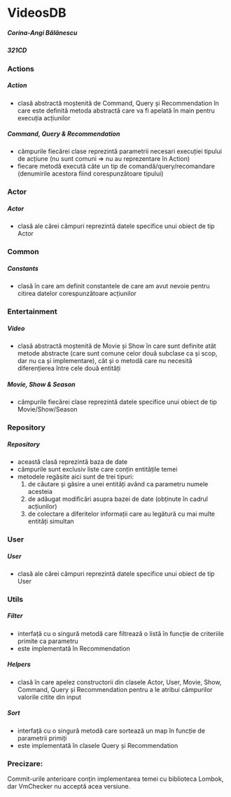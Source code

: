 # VideosDB
##### Corina-Angi Bălănescu
##### 321CD

### Actions
##### Action
- clasă abstractă moștenită de Command, Query și Recommendation în care este
definită metoda abstractă care va fi apelată în main pentru execuția acțiunilor
##### Command, Query & Recommendation
- câmpurile fiecărei clase reprezintă parametrii necesari execuției tipului de 
acțiune (nu sunt comuni => nu au reprezentare în Action)
- fiecare metodă execută câte un tip de comandă/query/recomandare (denumirile 
acestora fiind corespunzătoare tipului)

### Actor
##### Actor
- clasă ale cărei câmpuri reprezintă datele specifice unui obiect de tip Actor

### Common
##### Constants
- clasă în care am definit constantele de care am avut nevoie pentru citirea
datelor corespunzătoare acțiunilor

### Entertainment
##### Video
- clasă abstractă moștenită de Movie și Show în care sunt definite atât metode 
abstracte (care sunt comune celor două subclase ca și scop, dar nu ca și implementare), 
cât și o metodă care nu necesită diferențierea între cele două entități
##### Movie, Show & Season
- câmpurile fiecărei clase reprezintă datele specifice unui obiect de tip 
Movie/Show/Season

### Repository
##### Repository
- această clasă reprezintă baza de date
- câmpurile sunt exclusiv liste care conțin entitățile temei
- metodele regăsite aici sunt de trei tipuri:
    1. de căutare și găsire a unei entități având ca parametru numele acesteia
    2. de adăugat modificări asupra bazei de date (obținute în cadrul acțiunilor)
    3. de colectare a diferitelor informații care au legătură cu mai multe entități 
  simultan

### User
##### User
- clasă ale cărei câmpuri reprezintă datele specifice unui obiect de tip User

### Utils
##### Filter
- interfață cu o singură metodă care filtrează o listă în funcție de criteriile
primite ca parametru
- este implementată în Recommendation
##### Helpers
- clasă în care apelez constructorii din clasele Actor, User, Movie, Show, Command, 
Query și Recommendation pentru a le atribui câmpurilor valorile citite din input
##### Sort
- interfață cu o singură metodă care sortează un map în funcție de parametrii primiți
- este implementată în clasele Query și Recommendation

### Precizare:
Commit-urile anterioare conțin implementarea temei cu biblioteca Lombok, dar VmChecker
nu acceptă acea versiune.
